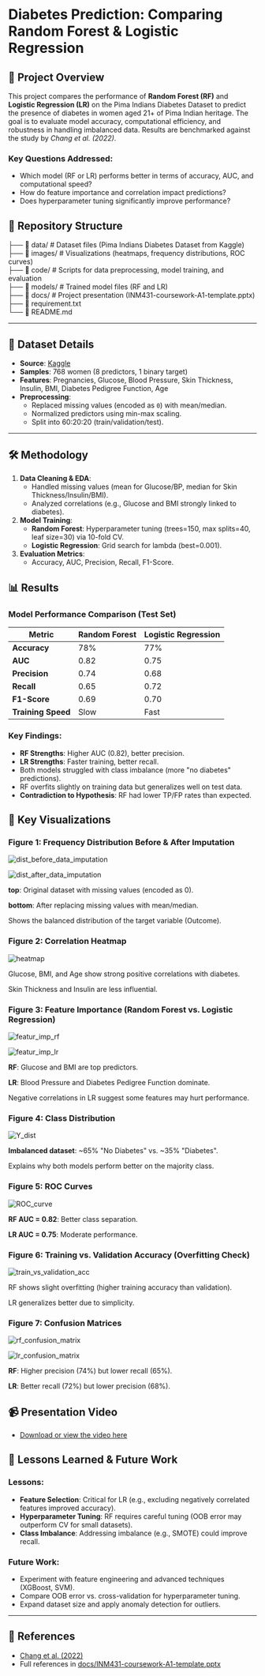 # Diabetes Prediction: Comparing Random Forest & Logistic Regression

## 📌 Project Overview
This project compares the performance of **Random Forest (RF)** and **Logistic Regression (LR)** on the Pima Indians Diabetes Dataset to predict the presence of diabetes in women aged 21+ of Pima Indian heritage. The goal is to evaluate model accuracy, computational efficiency, and robustness in handling imbalanced data. Results are benchmarked against the study by *Chang et al. (2022)*.

### Key Questions Addressed:
- Which model (RF or LR) performs better in terms of accuracy, AUC, and computational speed?
- How do feature importance and correlation impact predictions?
- Does hyperparameter tuning significantly improve performance?


## 📂 Repository Structure

├── 📂 data/     # Dataset files (Pima Indians Diabetes Dataset from Kaggle)  
├── 📂 images/   # Visualizations (heatmaps, frequency distributions, ROC curves)  
├── 📂 code/     # Scripts for data preprocessing, model training, and evaluation  
├── 📂 models/   # Trained model files (RF and LR)  
├── 📂 docs/     # Project presentation (INM431-coursework-A1-template.pptx)  
├── 📄 requirement.txt  
└── 📄 README.md


---

## 🏥 Dataset Details
- **Source**: [Kaggle](https://www.kaggle.com/datasets/uciml/pima-indians-diabetes-database)
- **Samples**: 768 women (8 predictors, 1 binary target)
- **Features**: Pregnancies, Glucose, Blood Pressure, Skin Thickness, Insulin, BMI, Diabetes Pedigree Function, Age
- **Preprocessing**:
  - Replaced missing values (encoded as `0`) with mean/median.
  - Normalized predictors using min-max scaling.
  - Split into 60:20:20 (train/validation/test).

---

## 🛠️ Methodology
1. **Data Cleaning & EDA**:
   - Handled missing values (mean for Glucose/BP, median for Skin Thickness/Insulin/BMI).
   - Analyzed correlations (e.g., Glucose and BMI strongly linked to diabetes).
2. **Model Training**:
   - **Random Forest**: Hyperparameter tuning (trees=150, max splits=40, leaf size=30) via 10-fold CV.
   - **Logistic Regression**: Grid search for lambda (best=0.001).
3. **Evaluation Metrics**:
   - Accuracy, AUC, Precision, Recall, F1-Score.


## 📊 Results
### Model Performance Comparison (Test Set)
| Metric               | Random Forest | Logistic Regression |
|----------------------|---------------|---------------------|
| **Accuracy**         | 78%           | 77%                 |
| **AUC**              | 0.82          | 0.75                |
| **Precision**        | 0.74          | 0.68                |
| **Recall**           | 0.65          | 0.72                |
| **F1-Score**         | 0.69          | 0.70                |
| **Training Speed**   | Slow          | Fast                |

### Key Findings:
- **RF Strengths**: Higher AUC (0.82), better precision.
- **LR Strengths**: Faster training, better recall.
- Both models struggled with class imbalance (more "no diabetes" predictions).
- RF overfits slightly on training data but generalizes well on test data.
- **Contradiction to Hypothesis**: RF had lower TP/FP rates than expected.


## 📸 Key Visualizations
### Figure 1: Frequency Distribution Before & After Imputation
![dist_before_data_imputation](images/dist_before_data_imputation.png)

![dist_after_data_imputation](images/dist_after_data_imputation.png)

**top**: Original dataset with missing values (encoded as 0).

**bottom**: After replacing missing values with mean/median.

Shows the balanced distribution of the target variable (Outcome).

### Figure 2: Correlation Heatmap
![heatmap](images/heatmap.png)

Glucose, BMI, and Age show strong positive correlations with diabetes.

Skin Thickness and Insulin are less influential.

### Figure 3: Feature Importance (Random Forest vs. Logistic Regression)
![featur_imp_rf](images/featur_imp_rf.png)

![featur_imp_lr](images/featur_imp_lr.png)

**RF**: Glucose and BMI are top predictors.

**LR**: Blood Pressure and Diabetes Pedigree Function dominate.

Negative correlations in LR suggest some features may hurt performance.

### Figure 4: Class Distribution
![Y_dist](images/Y_dist.png)

**Imbalanced dataset**: ~65% "No Diabetes" vs. ~35% "Diabetes".

Explains why both models perform better on the majority class.

### Figure 5: ROC Curves
![ROC_curve](images/ROC_curve.png)

**RF AUC = 0.82**: Better class separation.

**LR AUC = 0.75**: Moderate performance.

### Figure 6: Training vs. Validation Accuracy (Overfitting Check)
![train_vs_validation_acc](images/train_vs_validation_acc.png)

RF shows slight overfitting (higher training accuracy than validation).

LR generalizes better due to simplicity.

### Figure 7: Confusion Matrices
![rf_confusion_matrix](images/rf_confusion_matrix.png)

![lr_confusion_matrix](images/lr_confusion_matrix.png)

**RF**: Higher precision (74%) but lower recall (65%).

**LR**: Better recall (72%) but lower precision (68%).


## 📹 Presentation Video  
- [Download or view the video here](videos/project_explanation.mp4)  


## 📝 Lessons Learned & Future Work
### Lessons:
- **Feature Selection**: Critical for LR (e.g., excluding negatively correlated features improved accuracy).
- **Hyperparameter Tuning**: RF requires careful tuning (OOB error may outperform CV for small datasets).
- **Class Imbalance**: Addressing imbalance (e.g., SMOTE) could improve recall.

### Future Work:
- Experiment with feature engineering and advanced techniques (XGBoost, SVM).
- Compare OOB error vs. cross-validation for hyperparameter tuning.
- Expand dataset size and apply anomaly detection for outliers.

---

## 🔗 References
- [Chang et al. (2022)](https://doi.org/10.1007/s00521-022-07049-z)
- Full references in [docs/INM431-coursework-A1-template.pptx](docs/presentation.pptx)
